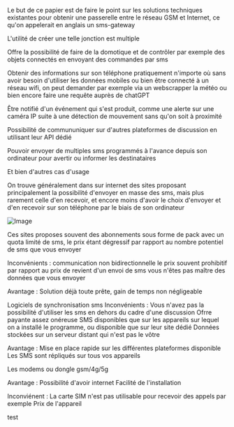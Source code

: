 
Le but de ce papier est de faire le point sur les solutions techniques existantes pour obtenir une passerelle entre le réseau GSM et Internet, ce qu'on appelerait en anglais un sms-gateway

L'utilité de créer une telle jonction est multiple

Offre la possibilité de faire de la domotique et de contrôler par exemple des objets connectés en envoyant des commandes par sms

Obtenir des informations sur son téléphone pratiquement n'importe où sans avoir besoin d'utiliser les données mobiles ou bien être connecté à un réseau wifi, on peut demander par exemple via un webscrapper la météo ou bien encore faire une requête auprès de chatGPT

Être notifié d'un événement qui s'est produit, comme une alerte sur une caméra IP suite à une détection de mouvement sans qu'on soit à proximité

Possibilité de commununiquer sur d'autres plateformes de discussion en utilisant leur API dédié

Pouvoir envoyer de multiples sms programmés à l'avance depuis son ordinateur pour avertir ou informer les destinataires

Et bien d'autres cas d'usage

On trouve généralement dans sur internet des sites proposant principalement la possibilité d'envoyer en masse des sms, mais plus rarement celle d'en recevoir, et encore moins d'avoir le choix d'envoyer et d'en recevoir sur son téléphone par le biais de son ordinateur

![Image](http://i.imgur.com/sqgvTpf.png)

Ces sites proposes souvent des abonnements sous forme de pack avec un quota limité de sms, le prix étant dégressif par rapport au nombre potentiel de sms que vous envoyer

Inconvénients : 
communication non bidirectionnelle
le prix souvent prohibitif par rapport au prix de revient d'un envoi de sms
vous n'êtes pas maître des données que vous envoyer

Avantage :
Solution déjà toute prête, gain de temps non négligeable


Logiciels de synchronisation sms
Inconvénients :
Vous n'avez pas la possibilité d'utiliser les sms en dehors du cadre d'une discussion
Ofrre payante assez onéreuse
SMS disponibles que sur les appareils sur lequel on a installé le programme, ou disponible que sur leur site dédié
Données stockées sur un serveur distant qui n'est pas le vôtre

Avantage :
Mise en place rapide sur les différentes plateformes disponible
Les SMS sont répliqués sur tous vos appareils


Les modems ou dongle gsm/4g/5g

Avantage : 
Possibilité d'avoir internet
Facilité de l'installation

Inconviénent :
La carte SIM n'est pas utilisable pour recevoir des appels par exemple
Prix de l'appareil


test




